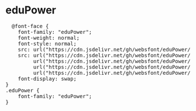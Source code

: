# eduPower

<pre>
  @font-face {
    font-family: "eduPower";
    font-weight: normal;
    font-style: normal;
    src: url("https://cdn.jsdelivr.net/gh/websfont/eduPower/eduPower.eot");
    src: url("https://cdn.jsdelivr.net/gh/websfont/eduPower/eduPower.eot?#iefix") format("embedded-opentype"),
         url("https://cdn.jsdelivr.net/gh/websfont/eduPower/eduPower.woff2") format("woff2"),
         url("https://cdn.jsdelivr.net/gh/websfont/eduPower/eduPower.woff") format("woff"),
         url("https://cdn.jsdelivr.net/gh/websfont/eduPower/eduPower.ttf") format("truetype");
    font-display: swap;
} 
.eduPower {
    font-family: "eduPower";
}
</pre>
